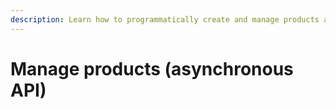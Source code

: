 ```yaml
---
description: Learn how to programmatically create and manage products asynchronously.
---
```


# Manage products (asynchronous API)

